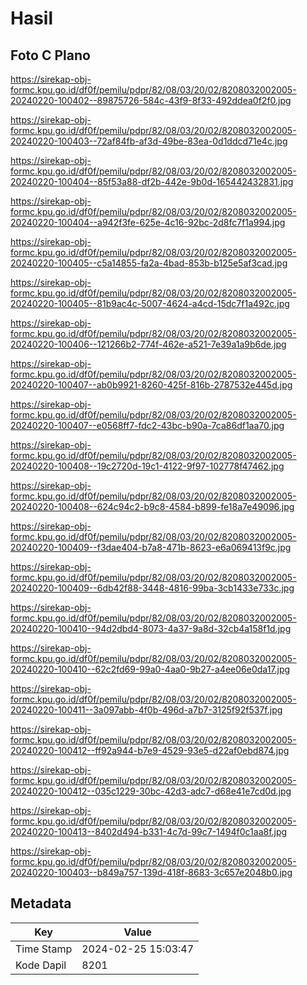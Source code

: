 # Hasil

## Foto C Plano

https://sirekap-obj-formc.kpu.go.id/df0f/pemilu/pdpr/82/08/03/20/02/8208032002005-20240220-100402--89875726-584c-43f9-8f33-492ddea0f2f0.jpg

https://sirekap-obj-formc.kpu.go.id/df0f/pemilu/pdpr/82/08/03/20/02/8208032002005-20240220-100403--72af84fb-af3d-49be-83ea-0d1ddcd71e4c.jpg

https://sirekap-obj-formc.kpu.go.id/df0f/pemilu/pdpr/82/08/03/20/02/8208032002005-20240220-100404--85f53a88-df2b-442e-9b0d-165442432831.jpg

https://sirekap-obj-formc.kpu.go.id/df0f/pemilu/pdpr/82/08/03/20/02/8208032002005-20240220-100404--a942f3fe-625e-4c16-92bc-2d8fc7f1a994.jpg

https://sirekap-obj-formc.kpu.go.id/df0f/pemilu/pdpr/82/08/03/20/02/8208032002005-20240220-100405--c5a14855-fa2a-4bad-853b-b125e5af3cad.jpg

https://sirekap-obj-formc.kpu.go.id/df0f/pemilu/pdpr/82/08/03/20/02/8208032002005-20240220-100405--81b9ac4c-5007-4624-a4cd-15dc7f1a492c.jpg

https://sirekap-obj-formc.kpu.go.id/df0f/pemilu/pdpr/82/08/03/20/02/8208032002005-20240220-100406--121266b2-774f-462e-a521-7e39a1a9b6de.jpg

https://sirekap-obj-formc.kpu.go.id/df0f/pemilu/pdpr/82/08/03/20/02/8208032002005-20240220-100407--ab0b9921-8260-425f-816b-2787532e445d.jpg

https://sirekap-obj-formc.kpu.go.id/df0f/pemilu/pdpr/82/08/03/20/02/8208032002005-20240220-100407--e0568ff7-fdc2-43bc-b90a-7ca86df1aa70.jpg

https://sirekap-obj-formc.kpu.go.id/df0f/pemilu/pdpr/82/08/03/20/02/8208032002005-20240220-100408--19c2720d-19c1-4122-9f97-102778f47462.jpg

https://sirekap-obj-formc.kpu.go.id/df0f/pemilu/pdpr/82/08/03/20/02/8208032002005-20240220-100408--624c94c2-b9c8-4584-b899-fe18a7e49096.jpg

https://sirekap-obj-formc.kpu.go.id/df0f/pemilu/pdpr/82/08/03/20/02/8208032002005-20240220-100409--f3dae404-b7a8-471b-8623-e6a069413f9c.jpg

https://sirekap-obj-formc.kpu.go.id/df0f/pemilu/pdpr/82/08/03/20/02/8208032002005-20240220-100409--6db42f88-3448-4816-99ba-3cb1433e733c.jpg

https://sirekap-obj-formc.kpu.go.id/df0f/pemilu/pdpr/82/08/03/20/02/8208032002005-20240220-100410--94d2dbd4-8073-4a37-9a8d-32cb4a158f1d.jpg

https://sirekap-obj-formc.kpu.go.id/df0f/pemilu/pdpr/82/08/03/20/02/8208032002005-20240220-100410--62c2fd69-99a0-4aa0-9b27-a4ee06e0da17.jpg

https://sirekap-obj-formc.kpu.go.id/df0f/pemilu/pdpr/82/08/03/20/02/8208032002005-20240220-100411--3a097abb-4f0b-496d-a7b7-3125f92f537f.jpg

https://sirekap-obj-formc.kpu.go.id/df0f/pemilu/pdpr/82/08/03/20/02/8208032002005-20240220-100412--ff92a944-b7e9-4529-93e5-d22af0ebd874.jpg

https://sirekap-obj-formc.kpu.go.id/df0f/pemilu/pdpr/82/08/03/20/02/8208032002005-20240220-100412--035c1229-30bc-42d3-adc7-d68e41e7cd0d.jpg

https://sirekap-obj-formc.kpu.go.id/df0f/pemilu/pdpr/82/08/03/20/02/8208032002005-20240220-100413--8402d494-b331-4c7d-99c7-1494f0c1aa8f.jpg

https://sirekap-obj-formc.kpu.go.id/df0f/pemilu/pdpr/82/08/03/20/02/8208032002005-20240220-100403--b849a757-139d-418f-8683-3c657e2048b0.jpg


## Metadata

| Key        | Value               |
| ---------- | ------------------- |
| Time Stamp | 2024-02-25 15:03:47 |
| Kode Dapil | 8201                |



